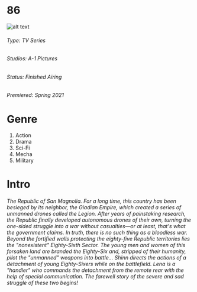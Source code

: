 
#               **86**

![alt text](https://encrypted-tbn1.gstatic.com/images?q=tbn:ANd9GcTQBOq1SpP_-_PVFZzswXLohKptLxNChmV2JIh4ao8wxfjKEzj7)

###### Type: TV Series
###### Studios: A-1 Pictures
###### Status: Finished Airing
###### Premiered: Spring 2021

# Genre
1. Action
2. Drama
3. Sci-Fi
4. Mecha
5. Military

# Intro
###### The Republic of San Magnolia. For a long time, this country has been besieged by its neighbor, the Giadian Empire, which created a series of unmanned drones called the Legion. After years of painstaking research, the Republic finally developed autonomous drones of their own, turning the one-sided struggle into a war without casualties—or at least, that's what the government claims. In truth, there is no such thing as a bloodless war. Beyond the fortified walls protecting the eighty-five Republic territories lies the "nonexistent" Eighty-Sixth Sector. The young men and women of this forsaken land are branded the Eighty-Six and, stripped of their humanity, pilot the "unmanned" weapons into battle... Shinn directs the actions of a detachment of young Eighty-Sixers while on the battlefield. Lena is a "handler" who commands the detachment from the remote rear with the help of special communication. The farewell story of the severe and sad struggle of these two begins! 



